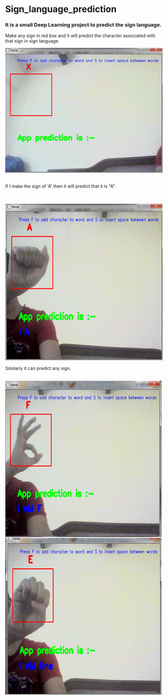 # Sign_language_prediction

<h3> It is a small Deep Learning project to predict the sign language.</h3>
<p>Make any sign in red box and  it will predict the character associated with that sign in sign language.</p>
<span>
  <img src="interface.png" width="700" height:"500" title="Starting interface">
</span>
<br>
<br>
<p>If I make the sign of 'A' then it will predict that it is "A". </p>
<br>
<br>
<span >
  <img src="ia.png" width="700" height="500" title="Enter non spam text">
</span>
<br>
<p>Similarly it can predict any sign. </p>
<br>
<span >
  <img src="f.png" width="500" height="500" title="after pressing predict button">
</span>
<br>

<span>
  <img src="e.png" width="500" height="500" title="Enter spam text">
</span>

